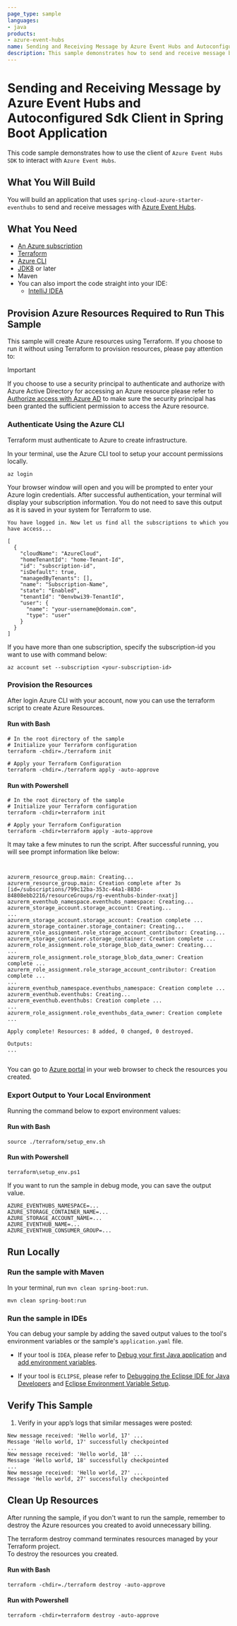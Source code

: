 ```yaml
---
page_type: sample
languages:
- java
products:
- azure-event-hubs
name: Sending and Receiving Message by Azure Event Hubs and Autoconfigured Sdk Client in Spring Boot Application
description: This sample demonstrates how to send and receive message by Azure Event Hubs and autoconfigured SDK client in Spring Boot application.
---
```


# Sending and Receiving Message by Azure Event Hubs and Autoconfigured Sdk Client in Spring Boot Application

This code sample demonstrates how to use the client of `Azure Event Hubs SDK` to interact with `Azure Event Hubs`.

## What You Will Build

You will build an application that uses `spring-cloud-azure-starter-eventhubs` to send and receive messages with [Azure Event Hubs](https://azure.microsoft.com/services/event-hubs/).

## What You Need

- [An Azure subscription](https://azure.microsoft.com/free/)
- [Terraform](https://www.terraform.io/)
- [Azure CLI](https://docs.microsoft.com/cli/azure/install-azure-cli)
- [JDK8](https://www.oracle.com/java/technologies/downloads/) or later
- Maven
- You can also import the code straight into your IDE:
    - [IntelliJ IDEA](https://www.jetbrains.com/idea/download)

## Provision Azure Resources Required to Run This Sample
This sample will create Azure resources using Terraform. If you choose to run it without using Terraform to provision resources, please pay attention to:
> [!IMPORTANT]  
> If you choose to use a security principal to authenticate and authorize with Azure Active Directory for accessing an Azure resource
> please refer to [Authorize access with Azure AD](https://microsoft.github.io/spring-cloud-azure/current/reference/html/index.html#authorize-access-with-azure-active-directory) to make sure the security principal has been granted the sufficient permission to access the Azure resource.

### Authenticate Using the Azure CLI
Terraform must authenticate to Azure to create infrastructure.

In your terminal, use the Azure CLI tool to setup your account permissions locally.

```shell
az login
```

Your browser window will open and you will be prompted to enter your Azure login credentials. After successful authentication, your terminal will display your subscription information. You do not need to save this output as it is saved in your system for Terraform to use.

```shell
You have logged in. Now let us find all the subscriptions to which you have access...

[
  {
    "cloudName": "AzureCloud",
    "homeTenantId": "home-Tenant-Id",
    "id": "subscription-id",
    "isDefault": true,
    "managedByTenants": [],
    "name": "Subscription-Name",
    "state": "Enabled",
    "tenantId": "0envbwi39-TenantId",
    "user": {
      "name": "your-username@domain.com",
      "type": "user"
    }
  }
]
```

If you have more than one subscription, specify the subscription-id you want to use with command below: 
```shell
az account set --subscription <your-subscription-id>
```

### Provision the Resources

After login Azure CLI with your account, now you can use the terraform script to create Azure Resources.

#### Run with Bash

```shell
# In the root directory of the sample
# Initialize your Terraform configuration
terraform -chdir=./terraform init

# Apply your Terraform Configuration
terraform -chdir=./terraform apply -auto-approve

```

#### Run with Powershell

```shell
# In the root directory of the sample
# Initialize your Terraform configuration
terraform -chdir=terraform init

# Apply your Terraform Configuration
terraform -chdir=terraform apply -auto-approve

```

It may take a few minutes to run the script. After successful running, you will see prompt information like below:

```shell


azurerm_resource_group.main: Creating...
azurerm_resource_group.main: Creation complete after 3s [id=/subscriptions/799c12ba-353c-44a1-883d-84808ebb2216/resourceGroups/rg-eventhubs-binder-nxatj]
azurerm_eventhub_namespace.eventhubs_namespace: Creating...
azurerm_storage_account.storage_account: Creating...
...
azurerm_storage_account.storage_account: Creation complete ...
azurerm_storage_container.storage_container: Creating...
azurerm_role_assignment.role_storage_account_contributor: Creating...
azurerm_storage_container.storage_container: Creation complete ...
azurerm_role_assignment.role_storage_blob_data_owner: Creating...
...
azurerm_role_assignment.role_storage_blob_data_owner: Creation complete ...
azurerm_role_assignment.role_storage_account_contributor: Creation complete ...
...
azurerm_eventhub_namespace.eventhubs_namespace: Creation complete ...
azurerm_eventhub.eventhubs: Creating...
azurerm_eventhub.eventhubs: Creation complete ...
...
azurerm_role_assignment.role_eventhubs_data_owner: Creation complete ...

Apply complete! Resources: 8 added, 0 changed, 0 destroyed.

Outputs:
...


```

You can go to [Azure portal](https://ms.portal.azure.com/) in your web browser to check the resources you created.

### Export Output to Your Local Environment
Running the command below to export environment values:

#### Run with Bash

```shell
source ./terraform/setup_env.sh
```

#### Run with Powershell

```shell
terraform\setup_env.ps1
```

If you want to run the sample in debug mode, you can save the output value.

```shell
AZURE_EVENTHUBS_NAMESPACE=...
AZURE_STORAGE_CONTAINER_NAME=...
AZURE_STORAGE_ACCOUNT_NAME=...
AZURE_EVENTHUB_NAME=...
AZURE_EVENTHUB_CONSUMER_GROUP=...
```

## Run Locally

### Run the sample with Maven

In your terminal, run `mvn clean spring-boot:run`.

```shell
mvn clean spring-boot:run
```

### Run the sample in IDEs

You can debug your sample by adding the saved output values to the tool's environment variables or the sample's `application.yaml` file.

* If your tool is `IDEA`, please refer to [Debug your first Java application](https://www.jetbrains.com/help/idea/debugging-your-first-java-application.html) and [add environment variables](https://www.jetbrains.com/help/objc/add-environment-variables-and-program-arguments.html#add-environment-variables).

* If your tool is `ECLIPSE`, please refer to [Debugging the Eclipse IDE for Java Developers](https://www.eclipse.org/community/eclipse_newsletter/2017/june/article1.php) and [Eclipse Environment Variable Setup](https://examples.javacodegeeks.com/desktop-java/ide/eclipse/eclipse-environment-variable-setup-example/).

## Verify This Sample

1.  Verify in your app’s logs that similar messages were posted:

```shell
New message received: 'Hello world, 17' ...
Message 'Hello world, 17' successfully checkpointed
...
New message received: 'Hello world, 18' ...
Message 'Hello world, 18' successfully checkpointed
...
New message received: 'Hello world, 27' ...
Message 'Hello world, 27' successfully checkpointed

```

## Clean Up Resources
After running the sample, if you don't want to run the sample, remember to destroy the Azure resources you created to avoid unnecessary billing.

The terraform destroy command terminates resources managed by your Terraform project.   
To destroy the resources you created.

#### Run with Bash

```shell
terraform -chdir=./terraform destroy -auto-approve
```

#### Run with Powershell

```shell
terraform -chdir=terraform destroy -auto-approve
```

